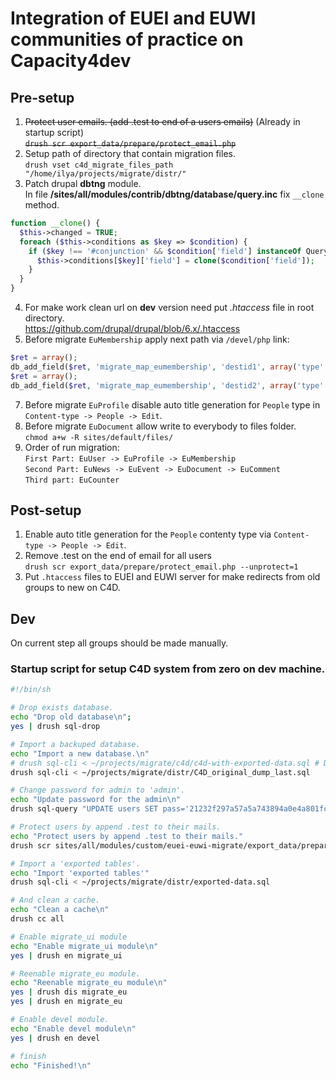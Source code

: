 # Integration of EUEI and EUWI communities of practice on Capacity4dev

## Pre-setup
1. ~~Protect user emails. (add .test to end of a users emails)~~ (Already in startup script)  
~~`drush scr export_data/prepare/protect_email.php`~~  
2. Setup path of directory that contain migration files.  
`drush vset c4d_migrate_files_path "/home/ilya/projects/migrate/distr/"`
3. Patch drupal __dbtng__ module.  
In file __/sites/all/modules/contrib/dbtng/database/query.inc__ fix `__clone` method.  
```php
function __clone() {
  $this->changed = TRUE;
  foreach ($this->conditions as $key => $condition) {
    if ($key !== '#conjunction' && $condition['field'] instanceOf QueryConditionInterface) {
      $this->conditions[$key]['field'] = clone($condition['field']);
    }
  }
}
```
4. For make work clean url on __dev__ version need put _.htaccess_ file in root directory.  
https://github.com/drupal/drupal/blob/6.x/.htaccess
6. Before migrate `EuMembership` apply next path via ``/devel/php`` link:  
```php
$ret = array();
db_add_field($ret, 'migrate_map_eumembership', 'destid1', array('type' => 'int', 'length' => 11));
$ret = array();
db_add_field($ret, 'migrate_map_eumembership', 'destid2', array('type' => 'int', 'length' => 11));
```
7. Before migrate `EuProfile` disable auto title generation for `People` type in `Content-type -> People -> Edit`.
8. Before migrate `EuDocument` allow write to everybody to files folder.  
``chmod a+w -R sites/default/files/``  
9. Order of run migration:  
``First Part: EuUser -> EuProfile -> EuMembership``  
``Second Part: EuNews -> EuEvent -> EuDocument -> EuComment``  
``Third part: EuCounter``

## Post-setup
1. Enable auto title generation for the `People` contenty type via `Content-type -> People -> Edit`.
2. Remove .test on the end of email for all users  
`drush scr export_data/prepare/protect_email.php --unprotect=1`
3. Put `.htaccess` files to EUEI and EUWI server for make redirects from old groups to new on C4D.

## Dev

On current step all groups should be made manually.

### Startup script for setup C4D system from zero on dev machine. 
```bash
#!/bin/sh

# Drop exists database.
echo "Drop old database\n";
yes | drush sql-drop

# Import a backuped database.
echo "Import a new database.\n"
# drush sql-cli < ~/projects/migrate/c4d/c4d-with-exported-data.sql # Dump without groups
drush sql-cli < ~/projects/migrate/distr/C4D_original_dump_last.sql

# Change password for admin to 'admin'.
echo "Update password for the admin\n"
drush sql-query "UPDATE users SET pass='21232f297a57a5a743894a0e4a801fc3' WHERE uid='1'"

# Protect users by append .test to their mails.
echo "Protect users by append .test to their mails."
drush scr sites/all/modules/custom/euei-euwi-migrate/export_data/prepare/protect_email.php

# Import a 'exported tables'.
echo "Import 'exported tables'"
drush sql-cli < ~/projects/migrate/distr/exported-data.sql

# And clean a cache.
echo "Clean a cache\n"
drush cc all

# Enable migrate_ui module
echo "Enable migrate_ui module\n"
yes | drush en migrate_ui

# Reenable migrate_eu module.
echo "Reenable migrate_eu module\n"
yes | drush dis migrate_eu 
yes | drush en migrate_eu

# Enable devel module.
echo "Enable devel module\n"
yes | drush en devel

# finish
echo "Finished!\n"
```
